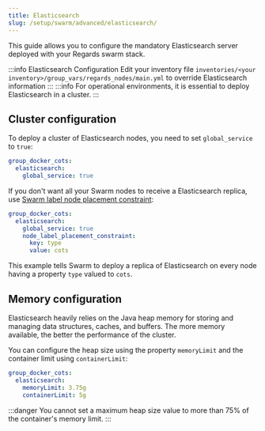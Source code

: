 ```yaml
---
title: Elasticsearch
slug: /setup/swarm/advanced/elasticsearch/
---
```



This guide allows you to configure the mandatory Elasticsearch server deployed with your Regards swarm stack.

:::info Elasticsearch Configuration
Edit your inventory file `inventories/<your inventory>/group_vars/regards_nodes/main.yml` to override Elasticsearch
information
:::
:::info
For operational environments, it is essential to deploy Elasticsearch in a cluster.
:::
## Cluster configuration

To deploy a cluster of Elasticsearch nodes, you need to set `global_service` to `true`:

```yaml
group_docker_cots:
  elasticsearch:
    global_service: true
```

If you don't want all your Swarm nodes to receive a Elasticsearch replica, use [Swarm label node placement constraint](./swarm-placement-constraint.md):

```yaml
group_docker_cots:
  elasticsearch:
    global_service: true
    node_label_placement_constraint:
      key: type
      value: cots
```

This example tells Swarm to deploy a replica of Elasticsearch on every node having a property `type` valued to `cots`.

## Memory configuration

Elasticsearch heavily relies on the Java heap memory for storing and managing data structures, caches, and buffers. The
more memory available, the better the performance of the cluster.

You can configure the heap size using the property `memoryLimit` and the container limit using `containerLimit`:

```yaml
group_docker_cots:
  elasticsearch:
    memoryLimit: 3.75g
    containerLimit: 5g
```

:::danger
You cannot set a maximum heap size value to more than 75% of the container's memory limit.
:::
